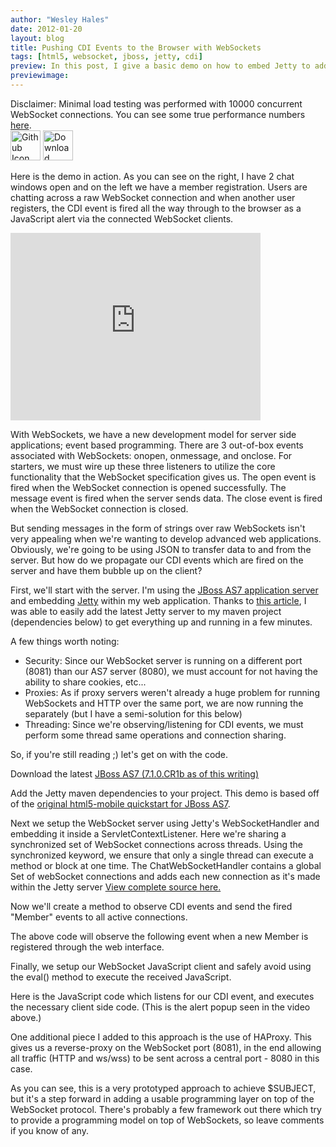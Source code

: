 ```yaml
---
author: "Wesley Hales"
date: 2012-01-20
layout: blog
title: Pushing CDI Events to the Browser with WebSockets
tags: [html5, websocket, jboss, jetty, cdi]
preview: In this post, I give a basic demo on how to embed Jetty to add Web Socket support to and Java based server. I also how to send JavaScript events to the browser via a socket connection.
previewimage:
---
```


<div class="notes" >
Disclaimer: Minimal load testing was performed with 10000 concurrent WebSocket connections. You can see some true performance numbers <a href="http://webtide.intalio.com/2011/09/cometd-2-4-0-websocket-benchmarks/">here</a>.
</div>
<div class="download">
  <a href="https://github.com/wesleyhales/HTML5-Mobile-WebSocket" title="Fork me on github"><img src="/images/icons/github-icon.jpg" width="48" height="48" alt="Github Icon"></a>
  <a href="https://github.com/wesleyhales/HTML5-Mobile-WebSocket/raw/master/jboss-as-html5-mobile.war" title="download the .war"><img src="/images/icons/download.png" width="48" height="48" alt="Download"></a>
</div>
<div style="clear:both;"></div>
<p>
  
<p>Here is the demo in action. As you can see on the right, I have 2 chat windows open and on the left we have a member registration. Users are chatting across a raw WebSocket connection and when another user registers, the CDI event is fired all the way through to the browser as a JavaScript alert via the connected WebSocket clients.</p>
<iframe src="http://player.vimeo.com/video/35433707?title=0&amp;byline=0&amp;portrait=0" width="400" height="300" frameborder="0" webkitAllowFullScreen mozallowfullscreen allowFullScreen></iframe>

<p>  
With WebSockets, we have a new development model for server side applications; event based programming. There are 3 out-of-box events associated with WebSockets: onopen, onmessage, and onclose. For starters, we must wire up these three listeners to utilize the core functionality that the WebSocket specification gives us. The open event is fired when the WebSocket connection is opened successfully. The message event is fired when the server sends data. The close event is fired when the WebSocket connection is closed.
</p>

<script src="https://gist.github.com/1651079.js?file=websocketBasic.js"></script>

<p>
But sending messages in the form of strings over raw WebSockets isn't very appealing when we're wanting to develop advanced web applications. Obviously, we're going to be using JSON to transfer data to and from the server. But how do we propagate our CDI events which are fired on the server and have them bubble up on the client?
</p>
<p>
First, we'll start with the server. I'm using the <a href="http://www.jboss.org/jbossas/downloads/">JBoss AS7 application server</a> and embedding <a href="http://eclipse.org/jetty/">Jetty</a> within my web application. Thanks to <a href="http://angelozerr.wordpress.com/2011/07/26/websockets_jetty_step4/">this article</a>, I was able to easily add the latest Jetty server to my maven project (dependencies below) to get everything up and running in a few minutes.
</p>
<p>
A few things worth noting:
</p>
<ul>
<li>Security: Since our WebSocket server is running on a different port (8081) than our AS7 server (8080), we must account for not having the ability to share cookies, etc...</li>
<li>Proxies: As if proxy servers weren't already a huge problem for running WebSockets and HTTP over the same port, we are now running the separately (but I have a semi-solution for this below)</li>
<li>Threading: Since we're observing/listening for CDI events, we must perform some thread same operations and connection sharing.</li>
</ul>
<p>
So, if you're still reading ;) let's get on with the code.
</p>
<p>
Download the latest <a href="http://www.jboss.org/jbossas/downloads/">JBoss AS7 (7.1.0.CR1b as of this writing)</a>
</p>
<p>
Add the Jetty maven dependencies to your project. This demo is based off of the <a href="https://github.com/jbossas/quickstart/tree/master/html5-mobile">original html5-mobile quickstart for JBoss AS7</a>.
</p>
<script src="https://gist.github.com/1651079.js?file=pom.xml"></script>

<p>
Next we setup the WebSocket server using Jetty's WebSocketHandler and embedding it inside a ServletContextListener.
Here we're sharing a synchronized set of WebSocket connections across threads. Using the synchronized keyword, we ensure that only a single thread can execute a method or block at one time. The ChatWebSocketHandler contains a global Set of webSocket connections and adds each new connection as it's made within the Jetty server
<a href="https://github.com/wesleyhales/HTML5-Mobile-WebSocket/tree/master/src/main/java/org/jboss/as/quickstarts/html5_mobile/websockets">View complete source here.</a>
</p>
<script src="https://gist.github.com/1651079.js?file=ChatWebSocketHandler.java"></script>
<script src="https://gist.github.com/1651079.js?file=ChatServerServletContextListener.java"></script>

<p>
Now we'll create a method to observe CDI events and send the fired "Member" events to all active connections.
</p>
<script src="https://gist.github.com/1651079.js?file=ChatWebSocketHandler-observer.java"></script>

<p>
The above code will observe the following event when a new Member is registered through the web interface.
</p>
<script src="https://gist.github.com/1651079.js?file=MemberService.java"></script>

<p>
Finally, we setup our WebSocket JavaScript client and safely avoid using the eval() method to execute the received JavaScript.
</p>
<script src="https://gist.github.com/1651079.js?file=websocketclient.js"></script>

<p>
Here is the JavaScript code which listens for our CDI event, and executes the necessary client side code. (This is the alert popup seen in the video above.)
</p>
<script src="https://gist.github.com/1651079.js?file=cdiJavascriptListener.js"></script> 

<p>One additional piece I added to this approach is the use of HAProxy. This gives us a reverse-proxy on the WebSocket port (8081), in the end allowing all traffic (HTTP and ws/wss) to be sent across a central port - 8080 in this case. </p>
<script src="https://gist.github.com/1651079.js?file=haproxy.config"></script>

<p>
As you can see, this is a very prototyped approach to achieve $SUBJECT, but it's a step forward in adding a usable programming layer on top of the WebSocket protocol. There's probably a few framework out there which try to provide a programming model on top of WebSockets, so leave comments if you know of any.
</p>





